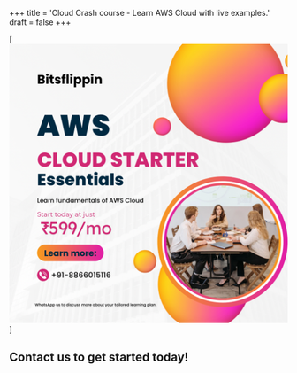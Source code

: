 +++
title = 'Cloud Crash course - Learn AWS Cloud with live examples.'
draft = false
+++


[![AWS Cloud Essentials](/static/images/BitsFlippin-AWS-CrashCourse-Essentials.PNG)]

## Contact us to get started today!

















